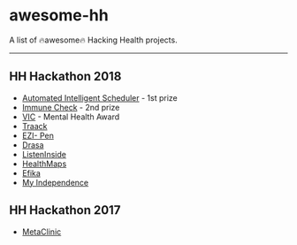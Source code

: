 # awesome-hh
A list of 🔥awesome🔥 Hacking Health projects.

---

## HH Hackathon 2018

* [Automated Intelligent Scheduler]() - 1st prize
* [Immune Check](https://github.com/jthetzel/outbreak-nl-web) - 2nd prize
* [VIC]() - Mental Health Award
* [Traack]()
* [EZI- Pen]()
* [Drasa](https://www.github.com/Sagrix/drasa)
* [ListenInside]()
* [HealthMaps]()
* [Efika]()
* [My Independence]()

## HH Hackathon 2017

* [MetaClinic](https://github.com/jthetzel/blood-clinic-web)
